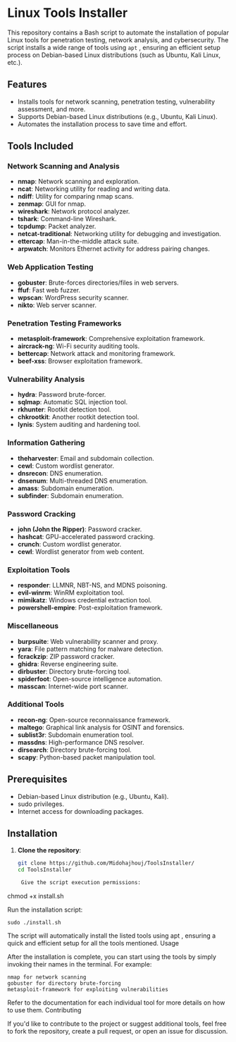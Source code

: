# Linux Tools Installer

This repository contains a Bash script to automate the installation of popular Linux tools for penetration testing, network analysis, and cybersecurity. The script installs a wide range of tools using `apt` , ensuring an efficient setup process on Debian-based Linux distributions (such as Ubuntu, Kali Linux, etc.).

## Features

- Installs tools for network scanning, penetration testing, vulnerability assessment, and more.
- Supports Debian-based Linux distributions (e.g., Ubuntu, Kali Linux).
- Automates the installation process to save time and effort.

## Tools Included

### Network Scanning and Analysis
- **nmap**: Network scanning and exploration.
- **ncat**: Networking utility for reading and writing data.
- **ndiff**: Utility for comparing nmap scans.
- **zenmap**: GUI for nmap.
- **wireshark**: Network protocol analyzer.
- **tshark**: Command-line Wireshark.
- **tcpdump**: Packet analyzer.
- **netcat-traditional**: Networking utility for debugging and investigation.
- **ettercap**: Man-in-the-middle attack suite.
- **arpwatch**: Monitors Ethernet activity for address pairing changes.

### Web Application Testing
- **gobuster**: Brute-forces directories/files in web servers.
- **ffuf**: Fast web fuzzer.
- **wpscan**: WordPress security scanner.
- **nikto**: Web server scanner.

### Penetration Testing Frameworks
- **metasploit-framework**: Comprehensive exploitation framework.
- **aircrack-ng**: Wi-Fi security auditing tools.
- **bettercap**: Network attack and monitoring framework.
- **beef-xss**: Browser exploitation framework.

### Vulnerability Analysis
- **hydra**: Password brute-forcer.
- **sqlmap**: Automatic SQL injection tool.
- **rkhunter**: Rootkit detection tool.
- **chkrootkit**: Another rootkit detection tool.
- **lynis**: System auditing and hardening tool.

### Information Gathering
- **theharvester**: Email and subdomain collection.
- **cewl**: Custom wordlist generator.
- **dnsrecon**: DNS enumeration.
- **dnsenum**: Multi-threaded DNS enumeration.
- **amass**: Subdomain enumeration.
- **subfinder**: Subdomain enumeration.

### Password Cracking
- **john (John the Ripper)**: Password cracker.
- **hashcat**: GPU-accelerated password cracking.
- **crunch**: Custom wordlist generator.
- **cewl**: Wordlist generator from web content.

### Exploitation Tools
- **responder**: LLMNR, NBT-NS, and MDNS poisoning.
- **evil-winrm**: WinRM exploitation tool.
- **mimikatz**: Windows credential extraction tool.
- **powershell-empire**: Post-exploitation framework.

### Miscellaneous
- **burpsuite**: Web vulnerability scanner and proxy.
- **yara**: File pattern matching for malware detection.
- **fcrackzip**: ZIP password cracker.
- **ghidra**: Reverse engineering suite.
- **dirbuster**: Directory brute-forcing tool.
- **spiderfoot**: Open-source intelligence automation.
- **masscan**: Internet-wide port scanner.

### Additional Tools
- **recon-ng**: Open-source reconnaissance framework.
- **maltego**: Graphical link analysis for OSINT and forensics.
- **sublist3r**: Subdomain enumeration tool.
- **massdns**: High-performance DNS resolver.
- **dirsearch**: Directory brute-forcing tool.
- **scapy**: Python-based packet manipulation tool.

## Prerequisites

- Debian-based Linux distribution (e.g., Ubuntu, Kali).
- sudo privileges.
- Internet access for downloading packages.

## Installation

1. **Clone the repository**:
   ```bash
   git clone https://github.com/Midohajhouj/ToolsInstaller/
   cd ToolsInstaller

    Give the script execution permissions:

chmod +x install.sh

Run the installation script:

    sudo ./install.sh

The script will automatically install the listed tools using apt , ensuring a quick and efficient setup for all the tools mentioned.
Usage

After the installation is complete, you can start using the tools by simply invoking their names in the terminal. For example:

    nmap for network scanning
    gobuster for directory brute-forcing
    metasploit-framework for exploiting vulnerabilities

Refer to the documentation for each individual tool for more details on how to use them.
Contributing

If you'd like to contribute to the project or suggest additional tools, feel free to fork the repository, create a pull request, or open an issue for discussion.
